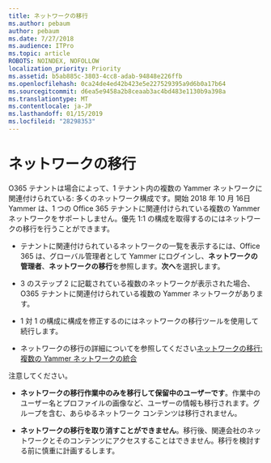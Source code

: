 ```yaml
---
title: ネットワークの移行
ms.author: pebaum
author: pebaum
ms.date: 7/27/2018
ms.audience: ITPro
ms.topic: article
ROBOTS: NOINDEX, NOFOLLOW
localization_priority: Priority
ms.assetid: b5ab885c-3803-4cc8-adab-94848e226ffb
ms.openlocfilehash: 0ca24de4ed42b423e5e227529395a9d6b0a17b64
ms.sourcegitcommit: d6ea5e9458a2b8ceaab3ac4bd483e1130b9a398a
ms.translationtype: MT
ms.contentlocale: ja-JP
ms.lasthandoff: 01/15/2019
ms.locfileid: "28298353"
---
```

# <a name="network-migration"></a>ネットワークの移行

O365 テナントは場合によって、1 テナント内の複数の Yammer ネットワークに関連付けられている: 多くのネットワーク構成です。開始 2018 年 10 月 16日 Yammer は、1 つの Office 365 テナントに関連付けられている複数の Yammer ネットワークをサポートしません。優先 1:1 の構成を取得するのにはネットワークの移行を行うことができます。
  
- テナントに関連付けられているネットワークの一覧を表示するには、Office 365 は、グローバル管理者として Yammer にログインし、**ネットワークの管理者**、**ネットワークの移行**を参照します。**次へ**を選択します。
    
- 3 のステップ 2 に記載されている複数のネットワークが表示された場合、O365 テナントに関連付けられている複数の Yammer ネットワークがあります。
    
- 1 対 1 の構成に構成を修正するのにはネットワークの移行ツールを使用して続行します。
    
- ネットワークの移行の詳細についてを参照してください[ネットワークの移行: 複数の Yammer ネットワークの統合](https://support.office.com/article/a22c1b20-9231-4ce2-a916-392b1056d002)
    
注意してください。
  
- **ネットワークの移行作業中のみを移行して保留中のユーザーです**。作業中のユーザー名とプロファイルの画像など、ユーザーの情報も移行されます。グループを含む、あらゆるネットワーク コンテンツは移行されません。 
    
- **ネットワークの移行を取り消すことができません**。移行後、関連会社のネットワークとそのコンテンツにアクセスすることはできません。移行を検討する前に慎重に計画するします。 
    

